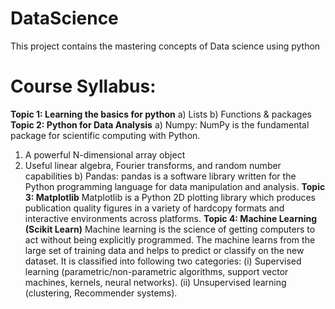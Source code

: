 # DataScience
This project contains the mastering concepts of Data science using python
# Course Syllabus:
**Topic 1: Learning the basics for python**
a) Lists
b) Functions & packages
**Topic 2: Python for Data Analysis**
a) Numpy: NumPy is the fundamental package for scientific computing with Python.
1) A powerful N-dimensional array object
2) Useful linear algebra, Fourier transforms, and random number capabilities
b) Pandas:  pandas is a software library written for the Python programming language for data manipulation and analysis.
**Topic 3: Matplotlib** 
Matplotlib is a Python 2D plotting library which produces publication quality figures in a variety of hardcopy formats 
and interactive environments across platforms.
**Topic 4: Machine Learning (Scikit Learn)**
Machine learning is the science of getting computers to act without being explicitly programmed. 
The machine learns from the large set of training data and helps to predict or classify on the new dataset.
It is classified into following two categories:
(i) Supervised learning (parametric/non-parametric algorithms, support vector machines, kernels, neural networks).
(ii) Unsupervised learning (clustering, Recommender systems).

